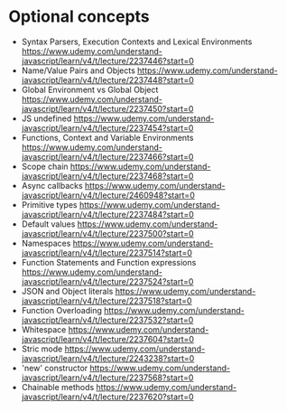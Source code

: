 # Optional concepts
* Syntax Parsers, Execution Contexts and Lexical Environments https://www.udemy.com/understand-javascript/learn/v4/t/lecture/2237446?start=0
* Name/Value Pairs and Objects https://www.udemy.com/understand-javascript/learn/v4/t/lecture/2237448?start=0
* Global Environment vs Global Object https://www.udemy.com/understand-javascript/learn/v4/t/lecture/2237450?start=0
* JS undefined https://www.udemy.com/understand-javascript/learn/v4/t/lecture/2237454?start=0
* Functions, Context and Variable Environments https://www.udemy.com/understand-javascript/learn/v4/t/lecture/2237466?start=0
* Scope chain https://www.udemy.com/understand-javascript/learn/v4/t/lecture/2237468?start=0
* Async callbacks https://www.udemy.com/understand-javascript/learn/v4/t/lecture/2460948?start=0
* Primitive types https://www.udemy.com/understand-javascript/learn/v4/t/lecture/2237484?start=0
* Default values https://www.udemy.com/understand-javascript/learn/v4/t/lecture/2237500?start=0
* Namespaces https://www.udemy.com/understand-javascript/learn/v4/t/lecture/2237514?start=0
* Function Statements and Function expressions https://www.udemy.com/understand-javascript/learn/v4/t/lecture/2237524?start=0
* JSON and Object literals https://www.udemy.com/understand-javascript/learn/v4/t/lecture/2237518?start=0
* Function Overloading https://www.udemy.com/understand-javascript/learn/v4/t/lecture/2237532?start=0
* Whitespace https://www.udemy.com/understand-javascript/learn/v4/t/lecture/2237604?start=0
* Stric mode https://www.udemy.com/understand-javascript/learn/v4/t/lecture/2243238?start=0
* 'new' constructor https://www.udemy.com/understand-javascript/learn/v4/t/lecture/2237568?start=0
* Chainable methods https://www.udemy.com/understand-javascript/learn/v4/t/lecture/2237620?start=0

